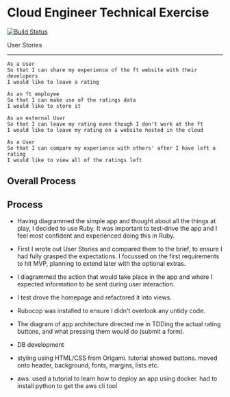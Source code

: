 # Cloud Engineer Technical Exercise

[![Build Status](https://travis-ci.org/jenniferemshepherd/FT-tech-test.svg?branch=master)](https://travis-ci.org/jenniferemshepherd/FT-tech-test)

User Stories
_____________

```
As a User
So that I can share my experience of the ft website with their developers
I would like to leave a rating

As an ft employee
So that I can make use of the ratings data
I would like to store it

As an external User
So that I can leave my rating even though I don't work at the ft
I would like to leave my rating on a website hosted in the cloud
```


```
As a User
So that I can compare my experience with others' after I have left a rating
I would like to view all of the ratings left
```


## Overall Process



## Process

* Having diagrammed the simple app and thought about all the things at play, I decided to use Ruby.  It was important to test-drive the app and I feel most confident and experienced doing this in Ruby.

* First I wrote out User Stories and compared them to the brief, to ensure I had fully grasped the expectations. I focussed on the first requirements to hit MVP, planning to extend later with the optional extras.

* I diagrammed the action that would take place in the app and where I expected information to be sent during user interaction.

* I test drove the homepage and refactored it into views.

* Rubocop was installed to ensure I didn't overlook any untidy code.

* The diagram of app architecture directed me in TDDing the actual rating buttons, and what pressing them would do (submit a form).

* DB development

* styling using HTML/CSS from Origami.  tutorial showed buttons.  moved onto header, background, fonts, margins, lists etc.

* aws: used a tutorial to learn how to deploy an app using docker.  had to install python to get the aws cli tool
